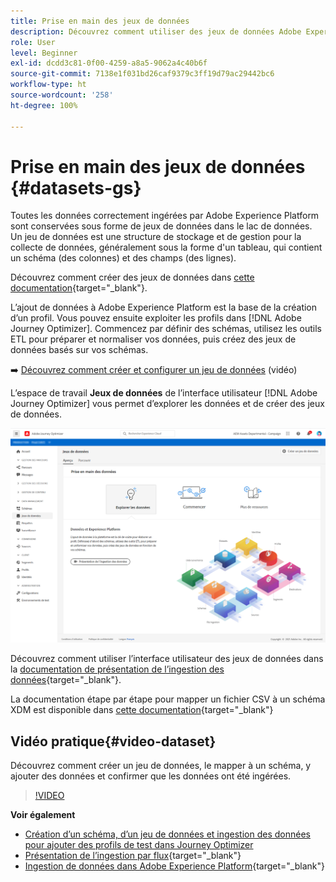 ```yaml
---
title: Prise en main des jeux de données
description: Découvrez comment utiliser des jeux de données Adobe Experience Platform dans Adobe Journey Optimizer
role: User
level: Beginner
exl-id: dcdd3c81-0f00-4259-a8a5-9062a4c40b6f
source-git-commit: 7138e1f031bd26caf9379c3ff19d79ac29442bc6
workflow-type: ht
source-wordcount: '258'
ht-degree: 100%

---
```


# Prise en main des jeux de données {#datasets-gs}

Toutes les données correctement ingérées par Adobe Experience Platform sont conservées sous forme de jeux de données dans le lac de données. Un jeu de données est une structure de stockage et de gestion pour la collecte de données, généralement sous la forme d&#39;un tableau, qui contient un schéma (des colonnes) et des champs (des lignes).

Découvrez comment créer des jeux de données dans [cette documentation](https://experienceleague.adobe.com/docs/experience-platform/catalog/datasets/overview.html?lang=fr){target=&quot;_blank&quot;}.

L’ajout de données à Adobe Experience Platform est la base de la création d’un profil. Vous pouvez ensuite exploiter les profils dans [!DNL Adobe Journey Optimizer]. Commencez par définir des schémas, utilisez les outils ETL pour préparer et normaliser vos données, puis créez des jeux de données basés sur vos schémas.

➡️ [Découvrez comment créer et configurer un jeu de données](#video-dataset) (vidéo)

L’espace de travail **Jeux de données** de l’interface utilisateur [!DNL Adobe Journey Optimizer] vous permet d’explorer les données et de créer des jeux de données.

![](assets/datasets-home.png)

Découvrez comment utiliser l’interface utilisateur des jeux de données dans la [documentation de présentation de l’ingestion des données](https://experienceleague.adobe.com/docs/experience-platform/ingestion/home.html?lang=fr){target=&quot;_blank&quot;}.

La documentation étape par étape pour mapper un fichier CSV à un schéma XDM est disponible dans [cette documentation](https://experienceleague.adobe.com/docs/experience-platform/ingestion/tutorials/map-a-csv-file.html?lang=fr){target=&quot;_blank&quot;}


## Vidéo pratique{#video-dataset}

Découvrez comment créer un jeu de données, le mapper à un schéma, y ajouter des données et confirmer que les données ont été ingérées.

>[!VIDEO](https://video.tv.adobe.com/v/334293?quality=12)

**Voir également**

* [Création d’un schéma, d’un jeu de données et ingestion des données pour ajouter des profils de test dans Journey Optimizer](building-journeys/creating-test-profiles.md)
* [Présentation de l’ingestion par flux](https://experienceleague.adobe.com/docs/experience-platform/ingestion/streaming/overview.html?lang=fr){target=&quot;_blank&quot;}
* [Ingestion de données dans Adobe Experience Platform](https://experienceleague.adobe.com/docs/experience-platform/ingestion/tutorials/ingest-batch-data.html?lang=fr){target=&quot;_blank&quot;}
